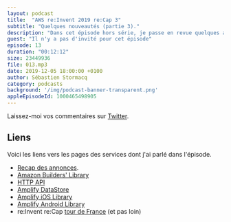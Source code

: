 ```yaml
---
layout: podcast
title:  "AWS re:Invent 2019 re:Cap 3"
subtitle: "Quelques nouveautés (partie 3)."
description: "Dans cet épisode hors série, je passe en revue quelques annonces faites lors de la troisième journée de re:Invent. Nous parlons de HTTP API, Amplify DataStore et Amazon Builders' Library."
guest: "Il n'y a pas d'invité pour cet épisode"
episode: 13
duration: "00:12:12"
size: 23449936 
file: 013.mp3  
date: 2019-12-05 18:00:00 +0100
author: Sébastien Stormacq
category: podcasts
background: '/img/podcast-banner-transparent.png'
appleEpisodeId: 1000465498905
---
```


Laissez-moi vos commentaires sur [Twitter](https://twitter.com/sebsto).

## Liens

Voici les liens vers les pages des services dont j'ai parlé dans l'épisode.

- [Recap des annonces](https://aws.amazon.com/blogs/aws/aws-launches-previews-at-reinvent-2019-wednesday-december-4th/).
- [Amazon Builders' Library](https://aws.amazon.com/blogs/aws/check-out-the-amazon-builders-library-this-is-how-we-do-it/)
- [HTTP API](https://aws.amazon.com/blogs/compute/announcing-http-apis-for-amazon-api-gateway/)
- [Amplify DataStore](https://aws.amazon.com/blogs/aws/amplify-datastore-simplify-development-of-offline-apps-with-graphql/)
- [Amplify iOS Library](https://aws-amplify.github.io/docs/ios/start)
- [Amplify Android Library](https://aws-amplify.github.io/docs/android/start)
- re:Invent re:Cap [tour de France](https://aws.amazon.com/fr/blogs/france/reinvent-2019-recap-tour/) (et pas loin)